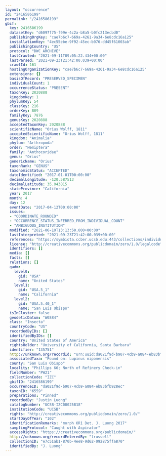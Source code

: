 ```yaml
---
layout: "occurrence"
id: "2416586199"
permalink: "/2416586199"
gbif:
  key: 2416586199
  datasetKey: "d6097f75-f99e-4c2a-b8a5-b0fc213ecbd0"
  publishingOrgKey: "cae7b6c7-669a-4261-9a34-6e8cdc16a125"
  installationKey: "4ec55ebe-9f92-45ec-b076-dd45f61003ab"
  publishingCountry: "US"
  protocol: "DWC_ARCHIVE"
  lastCrawled: "2021-09-11T09:05:22.434+00:00"
  lastParsed: "2021-09-23T21:42:00.039+00:00"
  crawlId: 161
  hostingOrganizationKey: "cae7b6c7-669a-4261-9a34-6e8cdc16a125"
  extensions: {}
  basisOfRecord: "PRESERVED_SPECIMEN"
  individualCount: 1
  occurrenceStatus: "PRESENT"
  taxonKey: 2020888
  kingdomKey: 1
  phylumKey: 54
  classKey: 216
  orderKey: 809
  familyKey: 7876
  genusKey: 2020888
  acceptedTaxonKey: 2020888
  scientificName: "Orius Wolff, 1811"
  acceptedScientificName: "Orius Wolff, 1811"
  kingdom: "Animalia"
  phylum: "Arthropoda"
  order: "Hemiptera"
  family: "Anthocoridae"
  genus: "Orius"
  genericName: "Orius"
  taxonRank: "GENUS"
  taxonomicStatus: "ACCEPTED"
  dateIdentified: "2017-01-01T00:00:00"
  decimalLongitude: -120.587513
  decimalLatitude: 35.043815
  stateProvince: "California"
  year: 2017
  month: 4
  day: 12
  eventDate: "2017-04-12T00:00:00"
  issues:
  - "COORDINATE_ROUNDED"
  - "OCCURRENCE_STATUS_INFERRED_FROM_INDIVIDUAL_COUNT"
  - "AMBIGUOUS_INSTITUTION"
  modified: "2021-06-10T13:13:50.000+00:00"
  lastInterpreted: "2021-09-23T21:42:00.039+00:00"
  references: "https://symbiota.ccber.ucsb.edu:443/collections/individual/index.php?occid=135751"
  license: "http://creativecommons.org/publicdomain/zero/1.0/legalcode"
  identifiers: []
  media: []
  facts: []
  relations: []
  gadm:
    level0:
      gid: "USA"
      name: "United States"
    level1:
      gid: "USA.5_1"
      name: "California"
    level2:
      gid: "USA.5.40_1"
      name: "San Luis Obispo"
  isInCluster: false
  geodeticDatum: "WGS84"
  class: "Insecta"
  countryCode: "US"
  recordedByIDs: []
  identifiedByIDs: []
  country: "United States of America"
  rightsHolder: "University of California, Santa Barbara"
  identifier: "135751"
  http://unknown.org/recordId: "urn:uuid:da021f9d-b907-4cb9-a084-eb83bfb928ec"
  associatedTaxa: "Found on: Lupinus nipomensis"
  county: "San Luis Obispo"
  locality: "Phillips 66; North of Refinery Check-in"
  fieldNumber: "PW21"
  collectionCode: "IZC"
  gbifID: "2416586199"
  occurrenceID: "da021f9d-b907-4cb9-a084-eb83bfb928ec"
  taxonID: "6559"
  preparations: "Pinned"
  recordedBy: "Justin Luong"
  catalogNumber: "UCSB-IZC00025818"
  institutionCode: "UCSB"
  rights: "http://creativecommons.org/publicdomain/zero/1.0/"
  startDayOfYear: "102"
  identificationRemarks: "morph OR1 Det. J. Luong 2017"
  samplingProtocol: "Caught with Aspirator"
  accessRights: "https://creativecommons.org/publicdomain/"
  http://unknown.org/recordEnteredBy: "lrussell"
  collectionID: "e7c51ab1-870b-4ee8-9d62-092875ffa870"
  identifiedBy: "J. Luong"
---
```

